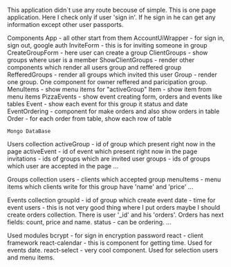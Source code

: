 This application didn`t use any route becouse of simple. 
This is one page application. Here I check only 
if user 'sign in'. If he sign in he can get any information except other user passports.

  Components
App              - all other start from them
AccountUiWrapper - for sign in, sign out, google auth
InviteForm       - this is for inviting someone in group
CreateGroupForm  - here user can create a group
ClientGroups     - show groups where user is a member 
ShowClientGroups - render other components which render all users group and reffered group
RefferedGroups   - render all groups which invited this user
Group            - render one group. One component for owner reffered and paricipation group.
MenuItems        - show menu items for "activeGroup"
Item             - show item from menu items
PizzaEvents      - show event creating form, orders and events like tables
Event            - show each event for this group it status and date
EventOrdering    - component for make orders and also show orders in table
Order            - for each order from table, show each row of table

    Mongo DataBase

  Users collection
activeGroup - id of group which present right now in the page
activeEvent - id of event which present right now in the page 
invitations - ids of groups which are invited user
groups      - ids of groups which user are accepted in the page
...

  Groups collection
users     - clients which accepted group
menuItems - menu items which clients write for this group have 'name' and 'price'
...

  Events collection
groupId - id of group which create event
date    - time for event 
users   - this is not very good thing where I put orders maybe I should create orders collection. There is user '_id' and his 'orders'. Orders has next fields: count, price and name.
status  - can be ordering. 
...

  Used modules
bcrypt - for sign in encryption password
react  - client framework
react-calendar  - this is component for getting time. Used for events date.
react-select    - very cool component. Used for selection users and menu items.